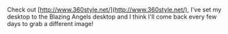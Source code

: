 Check out [http://www.360style.net/](http://www.360style.net/), I've set my desktop to the Blazing Angels desktop and I think I'll come back every few days to grab a different image!